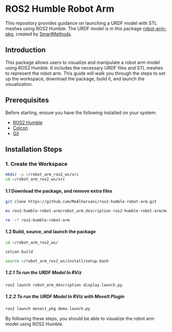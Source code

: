 # ROS2 Humble Robot Arm

This repository provides guidance on launching a URDF model with STL meshes using ROS2 Humble. The URDF model is in this package [robot-arm-pkg](https://github.com/smart-methods/arduino_robot_arm), created by [SmartMethods](https://github.com/smart-methods/).

## Introduction

This package allows users to visualize and manipulate a robot arm model using ROS2 Humble. It includes the necessary URDF files and STL meshes to represent the robot arm. This guide will walk you through the steps to set up the workspace, download the package, build it, and launch the visualization.

## Prerequisites

Before starting, ensure you have the following installed on your system:

- [ROS2 Humble](https://docs.ros.org/en/humble/Installation.html)
- [Colcon](https://colcon.readthedocs.io/en/released/user/installation.html)
- [Git](https://git-scm.com/book/en/v2/Getting-Started-Installing-Git)



## Installation Steps

### 1. Create the Workspace

```bash
mkdir -p ~/robot_arm_ros2_ws/src
cd ~/robot_arm_ros2_ws/src
```
#### 1.1 Download the package, and remove extra files
```bash
git clone https://github.com/MoAlharsani/ros2-humble-robot-arm.git
```
```bash
mv ros2-humble-robot-arm/robot_arm_description ros2-humble-robot-arm/moveit_pkg .

```
```bash
rm -rf ros2-humble-robot-arm
```
#### 1.2 Build, source, and launch the package
```bash
cd ~/robot_arm_ros2_ws/
```
```bash
colcon build
```
```bash
source ~/robot_arm_ros2_ws/install/setup.bash
```
##### 1.2.1 To run the URDF Model In RViz
```bash
ros2 launch robot_arm_description display.launch.py
```

##### 1.2.2 To run the URDF Model In RViz with MoveIt Plugin
```bash
ros2 launch moveit_pkg demo.launch.py 
```



By following these steps, you should be able to visualize the robot arm model using ROS2 Humble.


